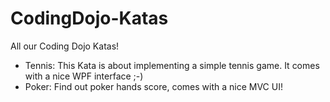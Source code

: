 CodingDojo-Katas
================

All our Coding Dojo Katas!

* Tennis: This Kata is about implementing a simple tennis game. It comes with a nice WPF interface ;-)
* Poker: Find out poker hands score, comes with a nice MVC UI!
